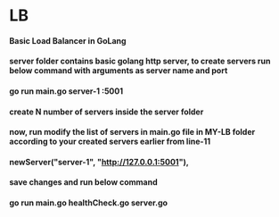 # LB
#### Basic Load Balancer in GoLang 
#### server folder contains basic golang http server, to create servers run below command with arguments as server name and port
#### go run main.go server-1 :5001
#### create N number of servers inside the server folder
#### now, run modify the list of servers in main.go file in MY-LB folder according to your created servers earlier from line-11
#### newServer("server-1", "http://127.0.0.1:5001"),

#### save changes and run below command

#### go run main.go healthCheck.go server.go
